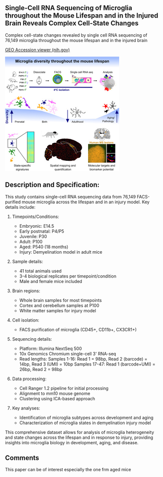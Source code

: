 ## Single-Cell RNA Sequencing of Microglia throughout the Mouse Lifespan and in the Injured Brain Reveals Complex Cell-State Changes

Complex cell-state changes revealed by single cell RNA sequencing of 76,149 microglia throughout the mouse lifespan and in the injured brain

[GEO Accession viewer (nih.gov)](https://www.ncbi.nlm.nih.gov/geo/query/acc.cgi?acc=GSE121654)

![SRF microglia image](abstract.jpg)

## Description and Specification:

This study contains single-cell RNA sequencing data from 76,149 FACS-purified mouse microglia across the lifespan and in an injury model. Key details include:

1. Timepoints/Conditions:

   - Embryonic: E14.5
   - Early postnatal: P4/P5
   - Juvenile: P30
   - Adult: P100
   - Aged: P540 (18 months)
   - Injury: Demyelination model in adult mice
2. Sample details:

   - 41 total animals used
   - 3-4 biological replicates per timepoint/condition
   - Male and female mice included
3. Brain regions:

   - Whole brain samples for most timepoints
   - Cortex and cerebellum samples at P100
   - White matter samples for injury model
4. Cell isolation:

   - FACS purification of microglia (CD45+, CD11b+, CX3CR1+)
5. Sequencing details:

   - Platform: Illumina NextSeq 500
   - 10x Genomics Chromium single-cell 3' RNA-seq
   - Read lengths:
     Samples 1-16: Read 1 = 98bp, Read 2 (barcode) = 14bp, Read 3 (UMI) = 10bp
     Samples 17-47: Read 1 (barcode+UMI) = 26bp, Read 2 = 98bp
6. Data processing:

   - Cell Ranger 1.2 pipeline for initial processing
   - Alignment to mm10 mouse genome
   - Clustering using ICA-based approach
7. Key analyses:

   - Identification of microglia subtypes across development and aging
   - Characterization of microglia states in demyelination injury model

This comprehensive dataset allows for analysis of microglia heterogeneity and state changes across the lifespan and in response to injury, providing insights into microglia biology in development, aging, and disease.

## Comments

This paper can be of interest especially the one frm aged mice 
